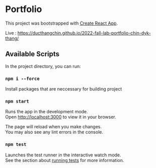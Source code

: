 # Portfolio

This project was bootstrapped with [Create React App](https://github.com/facebook/create-react-app).

Live : https://ducthangchin.github.io/2022-fall-lab-portfolio-chin-dyk-thang/

## Available Scripts

In the project directory, you can run:

### `npm i --force`
Install packages that are neccessary for building project

### `npm start`

Runs the app in the development mode.\
Open [http://localhost:3000](http://localhost:3000) to view it in your browser.

The page will reload when you make changes.\
You may also see any lint errors in the console.

### `npm test`

Launches the test runner in the interactive watch mode.\
See the section about [running tests](https://facebook.github.io/create-react-app/docs/running-tests) for more information.
